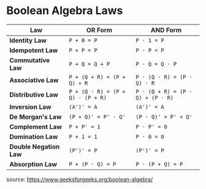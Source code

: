 # Boolean Algebra Laws

| **Law** | **OR Form** | **AND Form** |
|--|--|--|
| **Identity Law** | `P + 0 = P` | `P ⋅ 1 = P` |
| **Idempotent Law** | `P + P = P` | `P ⋅ P = P` |
| **Commutative Law** | `P + Q = Q + P` | `P ⋅ Q = Q ⋅ P` |
| **Associative Law** | `P + (Q + R) = (P + Q) + R` | `P ⋅ (Q ⋅ R) = (P ⋅ Q) ⋅ R` |
| **Distributive Law** | `P + (Q ⋅ R) = (P + Q) ⋅ (P + R)` | `P ⋅ (Q + R) = (P ⋅ Q) + (P ⋅ R)` |
| **Inversion Law** | `(A')' = A` | `(A')' = A` |
| **De Morgan's Law** | `(P + Q)' = P' ⋅ Q'` | `(P ⋅ Q)' = P' + Q'` |
| **Complement Law** | `P + P' = 1` | `P ⋅ P' = 0` |
| **Domination Law** | `P + 1 = 1` | `P ⋅ 0 = 0` |
| **Double Negation Law** | `(P')' = P` | `(P')' = P` |
| **Absorption Law** | `P + (P ⋅ Q) = P` | `P ⋅ (P + Q) = P` |

source: https://www.geeksforgeeks.org/boolean-algebra/